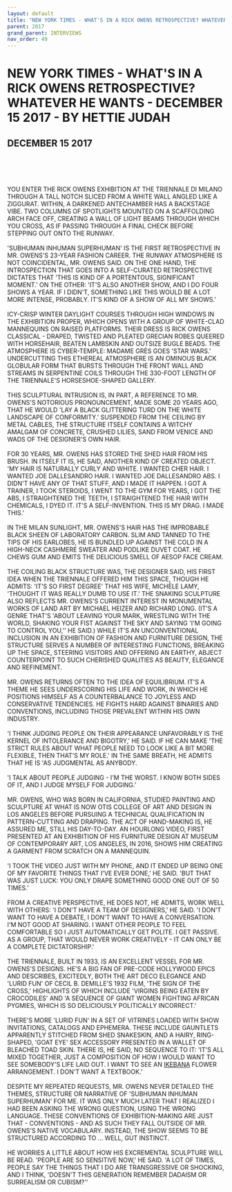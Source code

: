 ```yaml
---
layout: default
title: "NEW YORK TIMES - WHAT'S IN A RICK OWENS RETROSPECTIVE? WHATEVER HE WANTS - DECEMBER 15 2017 - BY HETTIE JUDAH"
parent: 2017
grand_parent: INTERVIEWS
nav_order: 49
---
```


# NEW YORK TIMES - WHAT'S IN A RICK OWENS RETROSPECTIVE? WHATEVER HE WANTS - DECEMBER 15 2017 - BY HETTIE JUDAH
## DECEMBER 15 2017

<br><br>
<br><br>
YOU ENTER THE RICK OWENS EXHIBITION AT THE TRIENNALE DI MILANO THROUGH A TALL NOTCH SLICED FROM A WHITE WALL ANGLED LIKE A ZIGGURAT. WITHIN, A DARKENED ANTECHAMBER HAS A BACKSTAGE VIBE. TWO COLUMNS OF SPOTLIGHTS MOUNTED ON A SCAFFOLDING ARCH FACE OFF, CREATING A WALL OF LIGHT BEAMS THROUGH WHICH YOU CROSS, AS IF PASSING THROUGH A FINAL CHECK BEFORE STEPPING OUT ONTO THE RUNWAY.
<br><br>
'SUBHUMAN INHUMAN SUPERHUMAN' IS THE FIRST RETROSPECTIVE IN MR. OWENS'S 23-YEAR FASHION CAREER. THE RUNWAY ATMOSPHERE IS NOT COINCIDENTAL, MR. OWENS SAID. ON THE ONE HAND, THE INTROSPECTION THAT GOES INTO A SELF-CURATED RETROSPECTIVE DICTATES THAT 'THIS IS KIND OF A PORTENTOUS, SIGNIFICANT MOMENT.' ON THE OTHER: 'IT'S ALSO ANOTHER SHOW, AND I DO FOUR SHOWS A YEAR. IF I DIDN'T, SOMETHING LIKE THIS WOULD BE A LOT MORE INTENSE, PROBABLY. IT'S KIND OF A SHOW OF ALL MY SHOWS.'
<br><br>
ICY-CRISP WINTER DAYLIGHT COURSES THROUGH HIGH WINDOWS IN THE EXHIBITION PROPER, WHICH OPENS WITH A GROUP OF WHITE-CLAD MANNEQUINS ON RAISED PLATFORMS. THEIR DRESS IS RICK OWENS CLASSICAL - DRAPED, TWISTED AND PLEATED GRECIAN ROBES QUEERED WITH HORSEHAIR, BEATEN LAMBSKIN AND OUTSIZE BUGLE BEADS. THE ATMOSPHERE IS CYBER-TEMPLE: MADAME GRÈS GOES 'STAR WARS.' UNDERCUTTING THIS ETHEREAL ATMOSPHERE IS AN OMINOUS BLACK GLOBULAR FORM THAT BURSTS THROUGH THE FRONT WALL AND STREAMS IN SERPENTINE COILS THROUGH THE 330-FOOT LENGTH OF THE TRIENNALE'S HORSESHOE-SHAPED GALLERY.
<br><br>
THIS SCULPTURAL INTRUSION IS, IN PART, A REFERENCE TO MR. OWENS'S NOTORIOUS PRONOUNCEMENT, MADE SOME 20 YEARS AGO, THAT HE WOULD 'LAY A BLACK GLITTERING TURD ON THE WHITE LANDSCAPE OF CONFORMITY.' SUSPENDED FROM THE CEILING BY METAL CABLES, THE STRUCTURE ITSELF CONTAINS A WITCHY AMALGAM OF CONCRETE, CRUSHED LILIES, SAND FROM VENICE AND WADS OF THE DESIGNER'S OWN HAIR.
<br><br>
FOR 30 YEARS, MR. OWENS HAS STORED THE SHED HAIR FROM HIS BRUSH. IN ITSELF IT IS, HE SAID, ANOTHER KIND OF CREATED OBJECT. 'MY HAIR IS NATURALLY CURLY AND WHITE. I WANTED CHER HAIR. I WANTED JOE DALLESANDRO HAIR. I WANTED JOE DALLESANDRO ABS. I DIDN'T HAVE ANY OF THAT STUFF, AND I MADE IT HAPPEN. I GOT A TRAINER, I TOOK STEROIDS, I WENT TO THE GYM FOR YEARS, I GOT THE ABS, I STRAIGHTENED THE TEETH, I STRAIGHTENED THE HAIR WITH CHEMICALS, I DYED IT. IT'S A SELF-INVENTION. THIS IS MY DRAG. I MADE THIS.'
<br><br>
IN THE MILAN SUNLIGHT, MR. OWENS'S HAIR HAS THE IMPROBABLE BLACK SHEEN OF LABORATORY CARBON. SLIM AND TANNED TO THE TIPS OF HIS EARLOBES, HE IS BUNDLED UP AGAINST THE COLD IN A HIGH-NECK CASHMERE SWEATER AND PODLIKE DUVET COAT. HE CHEWS GUM AND EMITS THE DELICIOUS SMELL OF AESOP FACE CREAM.
<br><br>
THE COILING BLACK STRUCTURE WAS, THE DESIGNER SAID, HIS FIRST IDEA WHEN THE TRIENNALE OFFERED HIM THIS SPACE, THOUGH HE ADMITS: 'IT'S SO FIRST DEGREE' THAT HIS WIFE, MICHÈLE LAMY, 'THOUGHT IT WAS REALLY DUMB TO USE IT.' THE SNAKING SCULPTURE ALSO REFLECTS MR. OWENS'S CURRENT INTEREST IN MONUMENTAL WORKS OF LAND ART BY MICHAEL HEIZER AND RICHARD LONG. (IT'S A GENRE THAT'S 'ABOUT LEAVING YOUR MARK, WRESTLING WITH THE WORLD, SHAKING YOUR FIST AGAINST THE SKY AND SAYING 'I'M GOING TO CONTROL YOU,'' HE SAID.) WHILE IT'S AN UNCONVENTIONAL INCLUSION IN AN EXHIBITION OF FASHION AND FURNITURE DESIGN, THE STRUCTURE SERVES A NUMBER OF INTERESTING FUNCTIONS, BREAKING UP THE SPACE, STEERING VISITORS AND OFFERING AN EARTHY, ABJECT COUNTERPOINT TO SUCH CHERISHED QUALITIES AS BEAUTY, ELEGANCE AND REFINEMENT.
<br><br>
MR. OWENS RETURNS OFTEN TO THE IDEA OF EQUILIBRIUM. IT'S A THEME HE SEES UNDERSCORING HIS LIFE AND WORK, IN WHICH HE POSITIONS HIMSELF AS A COUNTERBALANCE TO JOYLESS AND CONSERVATIVE TENDENCIES. HE FIGHTS HARD AGAINST BINARIES AND CONVENTIONS, INCLUDING THOSE PREVALENT WITHIN HIS OWN INDUSTRY.
<br><br>
'I THINK JUDGING PEOPLE ON THEIR APPEARANCE UNFAVORABLY IS THE KERNEL OF INTOLERANCE AND BIGOTRY,' HE SAID. IF HE CAN MAKE 'THE STRICT RULES ABOUT WHAT PEOPLE NEED TO LOOK LIKE A BIT MORE FLEXIBLE, THEN THAT'S MY ROLE.' IN THE SAME BREATH, HE ADMITS THAT HE IS 'AS JUDGMENTAL AS ANYBODY.
<br><br>
'I TALK ABOUT PEOPLE JUDGING - I'M THE WORST. I KNOW BOTH SIDES OF IT, AND I JUDGE MYSELF FOR JUDGING.'
<br><br>
MR. OWENS, WHO WAS BORN IN CALIFORNIA, STUDIED PAINTING AND SCULPTURE AT WHAT IS NOW OTIS COLLEGE OF ART AND DESIGN IN LOS ANGELES BEFORE PURSUING A TECHNICAL QUALIFICATION IN PATTERN-CUTTING AND DRAPING. THE ACT OF HAND-MAKING IS, HE ASSURED ME, STILL HIS DAY-TO-DAY. AN HOURLONG VIDEO, FIRST PRESENTED AT AN EXHIBITION OF HIS FURNITURE DESIGN AT MUSEUM OF CONTEMPORARY ART, LOS ANGELES, IN 2016, SHOWS HIM CREATING A GARMENT FROM SCRATCH ON A MANNEQUIN.
<br><br>
'I TOOK THE VIDEO JUST WITH MY PHONE, AND IT ENDED UP BEING ONE OF MY FAVORITE THINGS THAT I'VE EVER DONE,' HE SAID. 'BUT THAT WAS JUST LUCK: YOU ONLY DRAPE SOMETHING GOOD ONE OUT OF 50 TIMES.'
<br><br>
FROM A CREATIVE PERSPECTIVE, HE DOES NOT, HE ADMITS, WORK WELL WITH OTHERS: 'I DON'T HAVE A TEAM OF DESIGNERS,' HE SAID. 'I DON'T WANT TO HAVE A DEBATE, I DON'T WANT TO HAVE A CONVERSATION. I'M NOT GOOD AT SHARING. I WANT OTHER PEOPLE TO FEEL COMFORTABLE SO I JUST AUTOMATICALLY GET POLITE. I GET PASSIVE. AS A GROUP, THAT WOULD NEVER WORK CREATIVELY - IT CAN ONLY BE A COMPLETE DICTATORSHIP.'
<br><br>
THE TRIENNALE, BUILT IN 1933, IS AN EXCELLENT VESSEL FOR MR. OWENS'S DESIGNS. HE'S A BIG FAN OF PRE-CODE HOLLYWOOD EPICS AND DESCRIBES, EXCITEDLY, BOTH THE ART DECO ELEGANCE AND 'LURID FUN' OF CECIL B. DEMILLE'S 1932 FILM, 'THE SIGN OF THE CROSS,' HIGHLIGHTS OF WHICH INCLUDE 'VIRGINS BEING EATEN BY CROCODILES' AND 'A SEQUENCE OF GIANT WOMEN FIGHTING AFRICAN PYGMIES, WHICH IS SO DELICIOUSLY POLITICALLY INCORRECT.'
<br><br>
THERE'S MORE 'LURID FUN' IN A SET OF VITRINES LOADED WITH SHOW INVITATIONS, CATALOGS AND EPHEMERA. THESE INCLUDE GAUNTLETS APPARENTLY STITCHED FROM SHED SNAKESKIN, AND A HAIRY, RING-SHAPED, 'GOAT EYE' SEX ACCESSORY PRESENTED IN A WALLET OF BLEACHED TOAD SKIN. THERE IS, HE SAID, NO SEQUENCE TO IT: 'IT'S ALL MIXED TOGETHER, JUST A COMPOSITION OF HOW I WOULD WANT TO SEE SOMEBODY'S LIFE LAID OUT. I WANT TO SEE AN <u>IKEBANA</u> FLOWER ARRANGEMENT. I DON'T WANT A TEXTBOOK.'
<br><br>
DESPITE MY REPEATED REQUESTS, MR. OWENS NEVER DETAILED THE THEMES, STRUCTURE OR NARRATIVE OF 'SUBHUMAN INHUMAN SUPERHUMAN' FOR ME. IT WAS ONLY MUCH LATER THAT I REALIZED I HAD BEEN ASKING THE WRONG QUESTION, USING THE WRONG LANGUAGE. THESE CONVENTIONS OF EXHIBITION-MAKING ARE JUST THAT - CONVENTIONS - AND AS SUCH THEY FALL OUTSIDE OF MR. OWENS'S NATIVE VOCABULARY. INSTEAD, THE SHOW SEEMS TO BE STRUCTURED ACCORDING TO … WELL, GUT INSTINCT.
<br><br>
HE WORRIES A LITTLE ABOUT HOW HIS EXCREMENTAL SCULPTURE WILL BE READ. 'PEOPLE ARE SO SENSITIVE NOW,' HE SAID. 'A LOT OF TIMES, PEOPLE SAY THE THINGS THAT I DO ARE TRANSGRESSIVE OR SHOCKING, AND I THINK, 'DOESN'T THIS GENERATION REMEMBER DADAISM OR SURREALISM OR CUBISM?''
<br><br>

